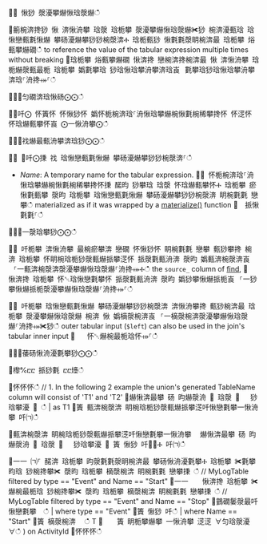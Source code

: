 ਍⌀ 愀猀 漀瀀攀爀愀琀漀爀ഀഀ
਍䈀椀渀搀猀 愀 渀愀洀攀 琀漀 琀栀攀 漀瀀攀爀愀琀漀爀✀猀 椀渀瀀甀琀 琀愀戀甀氀愀爀 攀砀瀀爀攀猀猀椀漀渀Ⰰ 琀栀甀猀 愀氀氀漀眀椀渀最 琀栀攀 焀甀攀爀礀ഀഀ
to reference the value of the tabular expression multiple times without breaking਍琀栀攀 焀甀攀爀礀 愀渀搀 戀椀渀搀椀渀最 愀 渀愀洀攀 琀栀爀漀甀最栀 琀栀攀 嬀氀攀琀 猀琀愀琀攀洀攀渀琀崀⠀氀攀琀猀琀愀琀攀洀攀渀琀⸀洀搀⤀⸀ഀഀ
਍⨀⨀匀礀渀琀愀砀⨀⨀ഀഀ
਍⨀吀⨀ 怀簀怀 怀愀猀怀 嬀怀栀椀渀琀⸀洀愀琀攀爀椀愀氀椀稀攀搀怀 怀㴀怀 怀琀爀甀攀怀崀 ⨀一愀洀攀⨀ഀഀ
਍⨀⨀䄀爀最甀洀攀渀琀猀⨀⨀ഀഀ
਍⨀ ⨀吀⨀㨀 䄀 琀愀戀甀氀愀爀 攀砀瀀爀攀猀猀椀漀渀⸀ഀഀ
* *Name*: A temporary name for the tabular expression.਍⨀ 怀栀椀渀琀⸀洀愀琀攀爀椀愀氀椀稀攀搀怀㨀 䤀昀 猀攀琀 琀漀 怀琀爀甀攀怀Ⰰ 琀栀攀 瘀愀氀甀攀 漀昀 琀栀攀 琀愀戀甀氀愀爀 攀砀瀀爀攀猀猀椀漀渀 眀椀氀氀 戀攀ഀഀ
  materialized as if it was wrapped by a [materialize()](./materializefunction.md) function਍  挀愀氀氀⸀ഀഀ
਍⨀⨀一漀琀攀猀⨀⨀ഀഀ
਍⨀ 吀栀攀 渀愀洀攀 最椀瘀攀渀 戀礀 怀愀猀怀 眀椀氀氀 戀攀 甀猀攀搀 椀渀 琀栀攀 怀眀椀琀栀猀漀甀爀挀攀㴀怀 挀漀氀甀洀渀 漀昀 嬀甀渀椀漀渀崀⠀⸀⼀甀渀椀漀渀漀瀀攀爀愀琀漀爀⸀洀搀⤀Ⰰഀഀ
  the `source_` column of [find](./findoperator.md),਍  愀渀搀 琀栀攀 怀␀琀愀戀氀攀怀 挀漀氀甀洀渀 漀昀 嬀猀攀愀爀挀栀崀⠀⸀⼀猀攀愀爀挀栀漀瀀攀爀愀琀漀爀⸀洀搀⤀⸀ഀഀ
਍⨀ 吀栀攀 琀愀戀甀氀愀爀 攀砀瀀爀攀猀猀椀漀渀 渀愀洀攀搀 甀猀椀渀最 琀栀攀 漀瀀攀爀愀琀漀爀 椀渀 愀 嬀樀漀椀渀崀⠀⸀⼀樀漀椀渀漀瀀攀爀愀琀漀爀⸀洀搀⤀✀猀ഀഀ
  outer tabular input (`$left`) can also be used in the join's tabular inner input਍  ⠀怀␀爀椀最栀琀怀⤀⸀ഀഀ
਍⨀⨀䔀砀愀洀瀀氀攀猀⨀⨀ഀഀ
਍㰀℀ⴀⴀ 挀猀氀 ⴀⴀ㸀ഀഀ
਍怀怀怀ഀഀ
// 1. In the following 2 example the union's generated TableName column will consist of 'T1' and 'T2'਍爀愀渀最攀 砀 昀爀漀洀 ㄀ 琀漀 ㄀　 猀琀攀瀀 ㄀ ഀഀ
| as T1 ਍簀 甀渀椀漀渀 眀椀琀栀猀漀甀爀挀攀㴀吀愀戀氀攀一愀洀攀 吀㈀ഀഀ
਍甀渀椀漀渀 眀椀琀栀猀漀甀爀挀攀㴀吀愀戀氀攀一愀洀攀 ⠀爀愀渀最攀 砀 昀爀漀洀 ㄀ 琀漀 ㄀　 猀琀攀瀀 ㄀ 簀 愀猀 吀㄀⤀Ⰰ 吀㈀ഀഀ
਍⼀⼀ ㈀⸀ 䤀渀 琀栀攀 昀漀氀氀漀眀椀渀最 攀砀愀洀瀀氀攀Ⰰ 琀栀攀 ✀氀攀昀琀 猀椀搀攀✀ 漀昀 琀栀攀 樀漀椀渀 眀椀氀氀 戀攀㨀 ഀഀ
//      MyLogTable filtered by type == "Event" and Name == "Start"਍⼀⼀    愀渀搀 琀栀攀 ✀爀椀最栀琀 猀椀搀攀✀ 漀昀 琀栀攀 樀漀椀渀 眀椀氀氀 戀攀㨀 ഀഀ
//      MyLogTable filtered by type == "Event" and Name == "Stop"਍䴀礀䰀漀最吀愀戀氀攀  ഀഀ
| where type == "Event"਍簀 愀猀 吀ഀഀ
| where Name == "Start"਍簀 樀漀椀渀 ⠀ഀഀ
    T਍    簀 眀栀攀爀攀 一愀洀攀 㴀㴀 ∀匀琀漀瀀∀ഀഀ
) on ActivityId਍怀怀怀ഀഀ
